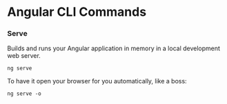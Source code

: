 # Angular CLI Commands

### Serve

Builds and runs your Angular application in memory in a local development web server.

```shell
ng serve
```

To have it open your browser for you automatically, like a boss:

```shell
ng serve -o
```
